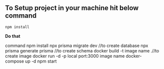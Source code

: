 

## To Setup project in your machine hit below command

`npm install`

**Do that**

command
npm install
npx prisma migrate dev //to create database
npx prisma generate prisma //to create schema
docker build -t image name .//to create image
docker run -d -p local port:3000 image name
docker-compose up -d
npm start